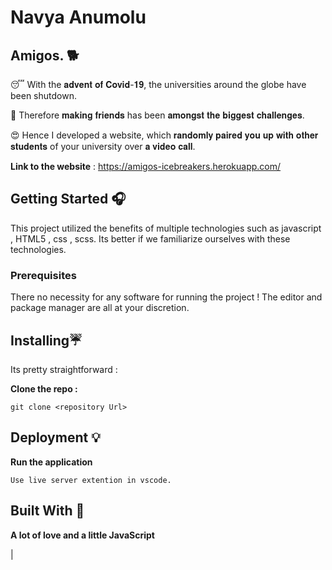# Navya Anumolu



## Amigos. 🐕

😴 With the 𝐚𝐝𝐯𝐞𝐧𝐭 𝐨𝐟 𝐂𝐨𝐯𝐢𝐝-𝟏𝟗, the universities around the globe have been shutdown.

🐍 Therefore 𝐦𝐚𝐤𝐢𝐧𝐠 𝐟𝐫𝐢𝐞𝐧𝐝𝐬 has been 𝐚𝐦𝐨𝐧𝐠𝐬𝐭 𝐭𝐡𝐞 𝐛𝐢𝐠𝐠𝐞𝐬𝐭 𝐜𝐡𝐚𝐥𝐥𝐞𝐧𝐠𝐞𝐬.

😍 Hence I developed a website, which 𝐫𝐚𝐧𝐝𝐨𝐦𝐥𝐲 𝐩𝐚𝐢𝐫𝐞𝐝 𝐲𝐨𝐮 𝐮𝐩 𝐰𝐢𝐭𝐡 𝐨𝐭𝐡𝐞𝐫 𝐬𝐭𝐮𝐝𝐞𝐧𝐭𝐬 of your university over 𝐚 𝐯𝐢𝐝𝐞𝐨 𝐜𝐚𝐥𝐥.



**Link to the website** : https://amigos-icebreakers.herokuapp.com/

## Getting Started 🎧

This project utilized the benefits of multiple technologies such as javascript , HTML5 , css , scss.
Its better if we familiarize ourselves with these technologies. 
### Prerequisites


There no necessity for any software for running the project ! The editor and package manager are all at your discretion. 

## Installing☔

Its pretty straightforward :

**Clone the repo :** 
```
git clone <repository Url>
```

## Deployment 💡


**Run the application** 
```
Use live server extention in vscode.
```

## Built With 🎯
**A lot of love and a little JavaScript**


|                                                                                                                                       
